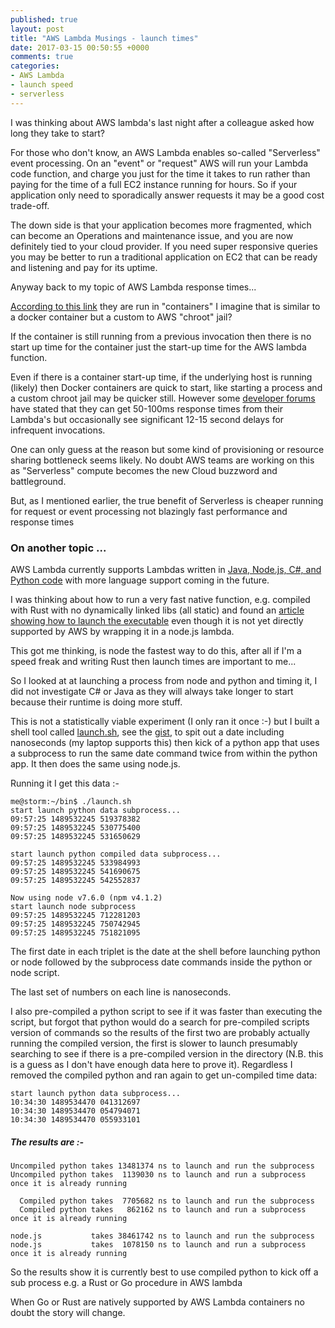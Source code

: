 ```yaml
---
published: true
layout: post
title: "AWS Lambda Musings - launch times"
date: 2017-03-15 00:50:55 +0000
comments: true
categories: 
- AWS Lambda
- launch speed
- serverless
---
```

I was thinking about AWS lambda's last night after a colleague asked how long they take to start?

For those who don't know, an AWS Lambda enables so-called "Serverless" event processing. On an "event" or "request" AWS will run your Lambda code function, and charge you just for the time it takes to run rather than paying for the time of a full EC2 instance running for hours. So if your application only need to sporadically answer requests it may be a good cost trade-off.

The down side is that your application becomes more fragmented, which can become an Operations and maintenance issue, and you are now definitely tied to your cloud provider. If you need super responsive queries you may be better to run a traditional application on EC2 that can be ready and listening and pay for its uptime.

Anyway back to my topic of AWS Lambda response times...

[According to this link](https://aws.amazon.com/blogs/compute/container-reuse-in-lambda/) they are run in "containers" I imagine that is similar to a docker container but a custom to AWS "chroot" jail?

If the container is still running from a previous invocation then there is no start up time for the container just the start-up time for the AWS lambda function.

Even if there is a container start-up time, if the underlying host is running (likely) then Docker containers are quick to start, like starting a process and a custom chroot jail may be quicker still. However some [developer forums](https://forums.aws.amazon.com/thread.jspa?threadID=226136) have stated that they can get 50-100ms response times from their Lambda's but occasionally see significant 12-15 second delays for infrequent invocations.

One can only guess at the reason but some kind of provisioning or resource sharing bottleneck seems likely. No doubt AWS teams are working on this as "Serverless" compute becomes the new Cloud buzzword and battleground.

But, as I mentioned earlier, the true benefit of Serverless is cheaper running for request or event processing not blazingly fast performance and response times

### On another topic ...
AWS Lambda currently supports Lambdas written in [Java, Node.js, C#, and Python code](https://aws.amazon.com/lambda/details/#Bring_Your_Own_Code) with more language support coming in the future.

I was thinking about how to run a very fast native function, e.g. compiled with Rust with no dynamically linked libs (all static) and found an [article showing how to launch the executable](http://julienblanchard.com/2015/rust-on-aws-lambda/) even though it is not yet directly supported by AWS by wrapping it in a node.js lambda.

This got me thinking, is node the fastest way to do this, after all if I'm a speed freak and writing Rust then launch times are important to me...

So I looked at at launching a process from node and python and timing it, I did not investigate C# or Java as they will always take longer to start because their runtime is doing more stuff.

This is not a statistically viable experiment (I only ran it once :-) but I built a shell tool called [launch.sh](https://gist.github.com/karlroberts/141e1e7b38ca85ac3da7b88297d48a97 ), see the [gist](https://gist.github.com/karlroberts/141e1e7b38ca85ac3da7b88297d48a97), to spit out a date including nanoseconds (my laptop supports this) then kick of a python app that uses a subprocess to run the same date command twice from within the python app. It then does the same using node.js.

Running it I get this data :-

    me@storm:~/bin$ ./launch.sh 
    start launch python data subprocess...
    09:57:25 1489532245 519378382
    09:57:25 1489532245 530775400
    09:57:25 1489532245 531650629
    
    start launch python compiled data subprocess...
    09:57:25 1489532245 533984993
    09:57:25 1489532245 541690675
    09:57:25 1489532245 542552837
    
    Now using node v7.6.0 (npm v4.1.2)
    start launch node subprocess
    09:57:25 1489532245 712281203
    09:57:25 1489532245 750742945
    09:57:25 1489532245 751821095

The first date in each triplet is the date at the shell before launching python or node followed by the subprocess date commands inside the python or node script.

The last set of numbers on each line is nanoseconds.

I also pre-compiled a python script to see if it was faster than executing the script, but forgot that python would do a search for pre-compiled scripts version of commands so the results of the first two are probably actually running the compiled version, the first is slower to launch presumably searching to see if there is a pre-compiled version in the directory (N.B. this is a guess as I don't have enough data here to prove it). Regardless I removed the compiled python and ran again to get un-compiled time data:

    start launch python data subprocess...
    10:34:30 1489534470 041312697
    10:34:30 1489534470 054794071
    10:34:30 1489534470 055933101

##### The results are :-

    Uncompiled python takes 13481374 ns to launch and run the subprocess
    Uncompiled python takes  1139030 ns to launch and run a subprocess once it is already running
    
      Compiled python takes  7705682 ns to launch and run the subprocess
      Compiled python takes   862162 ns to launch and run a subprocess once it is already running 
    
    node.js           takes 38461742 ns to launch and run the subprocess
    node.js           takes  1078150 ns to launch and run a subprocess once it is already running 

So the results show it is currently best to use compiled python to kick off a sub process e.g. a Rust or Go procedure in AWS lambda

When Go or Rust are natively supported by AWS Lambda containers no doubt the story will change.
